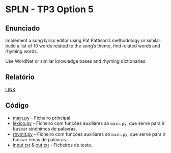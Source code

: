 # SPLN - TP3 Option 5

## Enunciado

Implement a song lyrics editor using Pat Pattison’s methodology or similar: build a list of 10 words related to the song’s theme, find related words and rhyming words.

Use WordNet or similar knowledge bases and rhyming dictionaries.

## Relatório

[LINK](relatorio.pdf)

## Código

* [main.py](main.py) - Ficheiro principal.
* [lexico.py](lexico.py) - Ficheiro com funções auxiliares ao `main.py`, que serve para ir buscar sinónimos de palavras.
* [rhymit.py](rhymit.py) - Ficheiro com funções auxiliares ao `main.py`, que serve para ir buscar rimas de palavras.
* [input.txt](input.txt) & [out.txt](out.txt) - Ficheiros de teste.